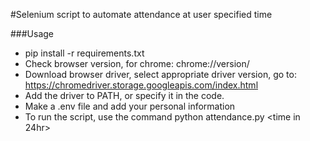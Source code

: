 #Selenium script to automate attendance at user specified time

###Usage

+ pip install -r requirements.txt
+ Check browser version, for chrome: chrome://version/
+ Download browser driver, select appropriate driver version, go to:
    https://chromedriver.storage.googleapis.com/index.html
+ Add the driver to PATH, or specify it in the code.
+ Make a .env file and add your personal information
+ To run the script, use the command python attendance.py <course name> <time in 24hr>